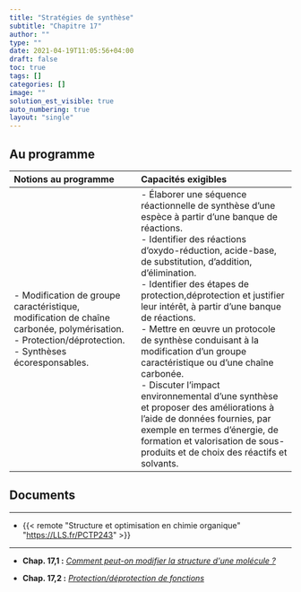 ```yaml
---
title: "Stratégies de synthèse"
subtitle: "Chapitre 17"
author: ""
type: ""
date: 2021-04-19T11:05:56+04:00
draft: false
toc: true
tags: []
categories: []
image: ""
solution_est_visible: true
auto_numbering: true
layout: "single"
---
```


## Au programme

| Notions au programme | Capacités exigibles |
| :---- | :---- |
| - Modification de groupe caractéristique, modification de chaîne carbonée, polymérisation.<br />- Protection/déprotection.<br />- Synthèses écoresponsables. | - Élaborer une séquence réactionnelle de synthèse d’une espèce à partir d’une banque de réactions.<br />- Identifier des réactions d’oxydo-réduction, acide-base, de substitution, d’addition, d’élimination.<br />- Identifier des étapes de protection,déprotection et justifier leur intérêt, à partir d’une banque de réactions.<br />- Mettre en œuvre un protocole de synthèse conduisant à la modification d’un groupe caractéristique ou d’une chaîne carbonée.<br />- Discuter l’impact environnemental d’une synthèse et proposer des améliorations à l’aide de données fournies, par exemple en termes d’énergie, de formation et valorisation de sous-produits et de choix des réactifs et solvants. |

## Documents

----

- {{< remote "Structure et optimisation en chimie organique" "https://LLS.fr/PCTP243" >}}

----

- **Chap. 17,1 :** [*Comment peut-on modifier la structure d'une molécule ?*](1-modification-molecule-organique)

- **Chap. 17,2 :** [*Protection/déprotection de fonctions*](2-protection-fonctions)


